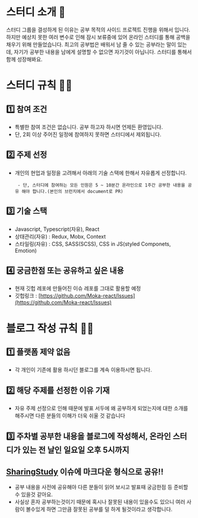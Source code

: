 
# 스터디 소개 🤟

스터디 그룹을 결성하게 된 이유는 공부 목적의 사이드 프로젝트 진행을 위해서 입니다. 하지만 예상치 못한 여러 변수로  인해 잠시 보류중에 있어 온라인 스터디를 통해 공백을 채우기 위해 만들었습니다. 최고의 공부법은 배워서 남 줄 수 있는 공부라는 말이 있는데, 자기가 공부한 내용을 남에게 설명할 수 없으면 자기것이 아닙니다. 스터디를 통해서 함께 성장해봐요.

# 스터디 규칙 👮‍♂️

## 1️⃣ 참여 조건

- 특별한 참여 조건은 없습니다. 공부 하고자 하시면 언제든 환영입니다.
- 단, 2회 이상 주어진 일정에 참여하지 못하면 스터디에서 제외됩니다.

## 2️⃣ 주제 선정

- 개인의 현업과 일정을 고려해서 아래의 기술 스택에 한해서 자유롭게 선정합니다.

       - 단, 스터디에 참여하는 모든 인원은 5 ~ 10분간 온라인으로 1주간 공부한 내용을 공유 해야 합니다.(본인의 브런치에서 document로 PR)

## 3️⃣ 기술 스택

- Javascript, Typescript(자유), React
- 상태관리(자유) : Redux, Mobx, Context
- 스타일링(자유) : CSS, SASS(SCSS), CSS in JS(styled Componets, Emotion)

## 4️⃣ 궁금한점 또는 공유하고 싶은 내용

- 현재 깃헙 레포에 만들어진 이슈 레포를 그대로 활용할 예정
- 깃헙링크 : [https://github.com/Moka-react/Issues](https://github.com/Moka-react/Issues)

# 블로그 작성 규칙 👮‍♂️

## 1️⃣ 플랫폼 제약 없음

- 각 개인이 기존에 활용 하시던 블로그를 계속 이용하시면 됩니다.

## 2️⃣ 해당 주제를 선정한 이유 기재

- 자유 주제 선정으로 인해  때문에 발표 서두에 왜 공부하게 되었는지에 대한 소개를 해주시면 다른 분들의 이해가 더욱 쉬울 것 같습니다

## 3️⃣ 주차별 공부한 내용을 블로그에 작성해서, 온라인 스터디가 있는 전 날인 일요일 오후 5시까지
## [SharingStudy](https://github.com/Moka-react/SharingStudy/issues) 이슈에 마크다운 형식으로 공유!!

- 공부 내용을 사전에 공유해야 다른 분들이 읽어 보시고 발표때 궁금한점 등 준비할 수 있을것 같아요.
- 사실상 혼자 공부하는것이기 때문에 혹시나 잘못된 내용이 있을수도 있으니 여러 사람이 볼수있게 하면 그만큼 잘못된 공부를 덜 하게 될것이라고 생각합니다.
